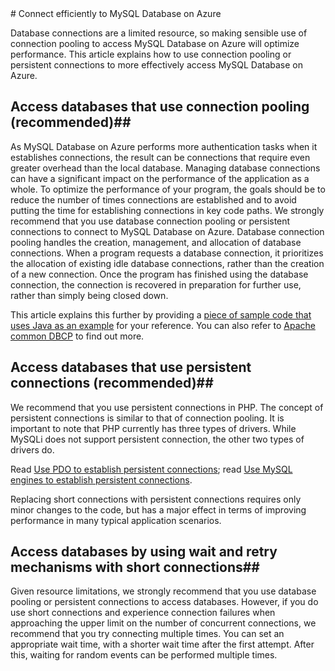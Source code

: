 <properties linkid="" urlDisplayName="" pageTitle="Connect efficiently to MySQL Database on Azure – Microsoft Azure cloud" metakeywords="Azure Cloud, technical documentation, documents and resources, MySQL, database, connection pool, Azure MySQL, MySQL PaaS, Azure MySQL PaaS, Azure MySQL Service, Azure RDS" description="Making sensible use of connection pooling to access MySQL Database on Azure will optimize performance. This article explains how to use connection pooling to more effectively access MySQL Database on Azure and provides sample code that uses Java and PHP as examples for your reference." metaCanonical="" services="MySQL" documentationCenter="Services" title="" authors="" solutions="" manager="" editor="" />

<tags ms.service="mysql" ms.date="" wacn.date="07/27/2015"/>
# Connect efficiently to MySQL Database on Azure<sup style="color: #a5ce00; font-weight: bold; text-transform: uppercase; font-family: '微软雅黑'; font-size: 20px;" class="wa-previewTag"></sup>



Database connections are a limited resource, so making sensible use of connection pooling to access MySQL Database on Azure will optimize performance. This article explains how to use connection pooling or persistent connections to more effectively access MySQL Database on Azure.

## Access databases that use connection pooling (recommended)##
As MySQL Database on Azure performs more authentication tasks when it establishes connections, the result can be connections that require even greater overhead than the local database. Managing database connections can have a significant impact on the performance of the application as a whole. To optimize the performance of your program, the goals should be to reduce the number of times connections are established and to avoid putting the time for establishing connections in key code paths. We strongly recommend that you use database connection pooling or persistent connections to connect to MySQL Database on Azure. Database connection pooling handles the creation, management, and allocation of database connections. When a program requests a database connection, it prioritizes the allocation of existing idle database connections, rather than the creation of a new connection. Once the program has finished using the database connection, the connection is recovered in preparation for further use, rather than simply being closed down.

This article explains this further by providing a [piece of sample code that uses Java as an example](http://wacnstorage.blob.core.chinacloudapi.cn/marketing-resource/documents/MySQLConnectionPool.java) for your reference. You can also refer to [Apache common DBCP](http://commons.apache.org/proper/commons-dbcp/) to find out more.

## Access databases that use persistent connections (recommended)##
We recommend that you use persistent connections in PHP. The concept of persistent connections is similar to that of connection pooling. It is important to note that PHP currently has three types of drivers. While MySQLi does not support persistent connection, the other two types of drivers do.

Read [Use PDO to establish persistent connections](http://php.net/manual/en/pdo.connections.php); read [Use MySQL engines to establish persistent connections](http://php.net/manual/en/function.mysql-pconnect.php).

Replacing short connections with persistent connections requires only minor changes to the code, but has a major effect in terms of improving performance in many typical application scenarios.

## Access databases by using wait and retry mechanisms with short connections##
Given resource limitations, we strongly recommend that you use database pooling or persistent connections to access databases. However, if you do use short connections and experience connection failures when approaching the upper limit on the number of concurrent connections, we recommend that you try connecting multiple times. You can set an appropriate wait time, with a shorter wait time after the first attempt. After this, waiting for random events can be performed multiple times.


<!--HONumber=81-->
